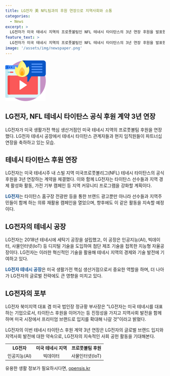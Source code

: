 ```yaml
---
title: LG전자 美 NFL팀과의 후원 연장으로 지역사회와 소통
categories:
  - News
excerpt: >
  LG전자가 미국 테네시 지역의 프로풋볼팀인 NFL 테네시 타이탄스의 3년 연장 후원을 발표했다. 이로써 LG전자는 테네시 지역의 사회와 소통을 강화하며, 타이탄스와 함께 지역 커뮤니티 프로그램 및 가전 기부 캠페인 등을 진행할 예정이다. LG전자는 이미 2018년에 테네시에 세탁기 공장을 설립하고 미국 생활가전 생산거점으로 성장하고 있다. 후원 연장으로 인해 LG전자는 미국 시장에서 프리미엄 브랜드로 더욱 강화될 것으로 기대된다.
feature_text: >
  LG전자가 미국 테네시 지역의 프로풋볼팀인 NFL 테네시 타이탄스의 3년 연장 후원을 발표했다. 이로써 LG전자는 테네시 지역의 사회와 소통을 강화하며, 타이탄스와 함께 지역 커뮤니티 프로그램 및 가전 기부 캠페인 등을 진행할 예정이다. LG전자는 이미 2018년에 테네시에 세탁기 공장을 설립하고 미국 생활가전 생산거점으로 성장하고 있다. 후원 연장으로 인해 LG전자는 미국 시장에서 프리미엄 브랜드로 더욱 강화될 것으로 기대된다.
image: '/assets/img/newspaper.png'
---
```


<p><img src="/assets/img/news.png" alt="rentncar 속보" /></p>

<h2>LG전자, NFL 테네시 타이탄스 공식 후원 계약 3년 연장</h2>

<p data-ke-size="size16">LG전자가 미국 생활가전 핵심 생산거점인 미국 테네시 지역의 프로풋볼팀 후원을 연장했다. LG전자 테네시 공장에서 테네시 타이탄스 관계자들과 현지 임직원들이 파트너십 연장을 축하하고 있는 모습.</p>

<h2 data-ke-size="size26">테네시 타이탄스 후원 연장</h2>

<p data-ke-size="size16">LG전자는 미국 테네시주 내 스빌 지역 미국프로풋볼리그(NFL) 테네시 타이탄스의 공식 후원을 3년 연장하는 계약을 체결했다. 이와 함께 LG전자는 타이탄스 선수들과 지역 경제 활성화 활동, 가전 기부 캠페인 등 지역 커뮤니티 프로그램을 강화할 계획이다.</p>

<p data-ke-size="size16"><b><span style="color: #1a5490;">LG전자</span></b>는 타이탄스 홈구장 전광판 등을 통한 브랜드 광고뿐만 아니라 선수들과 지역주민들이 함께 하는 의류 재활용 캠페인을 열었으며, 향후에도 이 같은 활동을 지속할 예정이다.</p>

<h2 data-ke-size="size26">LG전자의 테네시 공장</h2>

<p data-ke-size="size16">LG전자는 2018년 테네시에 세탁기 공장을 설립했고, 이 공장은 인공지능(AI), 빅데이터, 사물인터넷(IoT) 등 디지털 기술을 도입하여 첨단 제조 기술을 접목한 지능형 자율공장이다. LG전자는 이러한 혁신적인 기술을 활용해 테네시 지역의 경제와 기술 발전에 기여하고 있다.</p>

<p data-ke-size="size16"><b><span style="color: #1a5490;">LG전자 테네시 공장</span></b>은 미국 생활가전 핵심 생산거점으로서 중요한 역할을 하며, 더 나아가 LG전자의 글로벌 전략에도 큰 영향을 미치고 있다.</p>

<h2 data-ke-size="size26">LG전자의 포부</h2>

<p data-ke-size="size16">LG전자 북미지역 대표 겸 미국 법인장 정규황 부사장은 "LG전자는 미국 테네시를 대표하는 기업으로서, 타이탄스 후원을 이어가는 등 진정성을 가지고 지역사회 발전을 함께하며 미국 시장에서 프리미엄 브랜드로 입지를 확대해 나갈 것"이라고 밝혔다.</p>

<p data-ke-size="size16">LG전자의 이번 테네시 타이탄스 후원 계약 3년 연장은 LG전자의 글로벌 브랜드 입지와 지역사회 발전에 대한 약속으로, LG전자의 지속적인 사회 공헌 활동을 기대해본다.</p>

<table>
    <tr>
        <td style="text-align: center; height: 17px;"><b>LG전자</b></td>
        <td style="text-align: center; height: 17px;"><b>미국 테네시 지역</b></td>
        <td style="text-align: center; height: 17px;"><b>프로풋볼팀 후원</b></td>
    </tr>
    <tr>
        <td style="text-align: center; height: 17px;">인공지능(AI)</td>
        <td style="text-align: center; height: 17px;">빅데이터</td>
        <td style="text-align: center; height: 17px;">사물인터넷(IoT)</td>
    </tr>
</table>
유용한 생활 정보가 필요하시다면, <a href="https://opensis.kr" rel="dofollow">opensis.kr</a>


